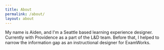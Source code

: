 ```yaml
---
title: About
permalink: /about/
layout: about
---
```

<!-- <header>
    <div class="flex-box">
        <div class="name">Aiden Do</div>
        <div class="title">learning experience designer</div>
        <a class="email" href="mailto:aidentdo@gmail.com">aidentdo@gmail.com</a>
    </div>
    <div class="navigation">
        <a class="work" href="/">Work</a>
        <a href="/about" class="about" >About</a>
    </div>
</header> -->
My name is Aiden, and I'm a Seattle based learning experience designer. Currently with Providence as a part of the L&amp;D team. Before that, I helped to narrow the information gap as an instructional designer for ExamWorks.
